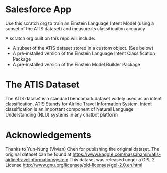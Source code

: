 # Salesforce App

Use this scratch org to train an Einstein Language Intent Model (using a subset of the ATIS dataset) and measure its classificaiton accuracy

A scratch org built on this repo will include:

- A subset of the ATIS dataset stored in a custom object. (See below)
- A pre-installed version of the Einstein Language Intent Classification Package
- A pre-installed version of the Einstein Model Builder Package 


# The ATIS Dataset
The ATIS dataset is a standard benchmark dataset widely used as an intent classification. ATIS Stands for Airline Travel Information System. Intent classification is an important component of Natural Language Understanding (NLU) systems in any chatbot platform

# Acknowledgements
Thanks to Yun-Nung (Vivian) Chen for publishing the original dataset.
The original dataset can be found at https://www.kaggle.com/hassanamin/atis-airlinetravelinformationsystem
This dataset was released unger a GPL 2 License
http://www.gnu.org/licenses/old-licenses/gpl-2.0.en.html

